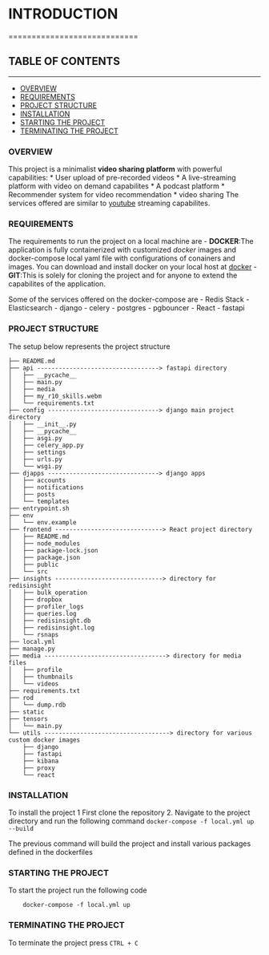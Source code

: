 # INTRODUCTION
============================


## TABLE OF CONTENTS
---------------------------
- [OVERVIEW](#overview)
- [REQUIREMENTS](#requirements)
- [PROJECT STRUCTURE](#project-structure)
- [INSTALLATION](#installation)
- [STARTING THE PROJECT](#starting-the-project)
- [TERMINATING THE PROJECT](#terminating-the-project)

### OVERVIEW
This project is a minimalist __video sharing platform__ with powerful capabilities:
    * User upload of pre-recorded videos
    * A live-streaming platform with video on demand capabilites
    * A podcast platform
    * Recommender system for video recommendation
    * video sharing
The services offered are similar to [youtube](https://youtube.com) streaming capabilites.


### REQUIREMENTS
The requirements to run the project on a local machine are
    - __DOCKER__:The application is fully containerized with customized *docker* images and docker-compose local yaml file
                 with configurations of conainers and images. You can download and install docker on your local host at
                 [docker](https://www.docker.com/products/docker-desktop/)
    - __GIT__:This is solely for cloning the project and for anyone to extend the capabilites of the application.

Some of the services offered on the docker-compose are
    - Redis Stack
    - Elasticsearch
    - django
    - celery
    - postgres
    - pgbouncer
    - React
    - fastapi


### PROJECT STRUCTURE
The setup below represents the project structure
```
├── README.md
├── api ----------------------------------> fastapi directory
│   ├── __pycache__
│   ├── main.py
│   ├── media
│   ├── my_r10_skills.webm
│   └── requirements.txt
├── config -------------------------------> django main project directory
│   ├── __init__.py
│   ├── __pycache__
│   ├── asgi.py
│   ├── celery_app.py
│   ├── settings
│   ├── urls.py
│   └── wsgi.py
├── djapps -------------------------------> django apps
│   ├── accounts
│   ├── notifications
│   ├── posts
│   └── templates
├── entrypoint.sh
├── env
│   └── env.example
├── frontend ------------------------------> React project directory
│   ├── README.md
│   ├── node_modules
│   ├── package-lock.json
│   ├── package.json
│   ├── public
│   └── src
├── insights ------------------------------> directory for redisinsight
│   ├── bulk_operation
│   ├── dropbox
│   ├── profiler_logs
│   ├── queries.log
│   ├── redisinsight.db
│   ├── redisinsight.log
│   └── rsnaps
├── local.yml
├── manage.py
├── media ----------------------------------> directory for media files
│   ├── profile
│   ├── thumbnails
│   └── videos
├── requirements.txt
├── rod
│   └── dump.rdb
├── static
├── tensors
│   └── main.py
└── utils -----------------------------------> directory for various custom docker images
    ├── django
    ├── fastapi
    ├── kibana
    ├── proxy
    └── react
```

### INSTALLATION
To install the project
    1 First clone the repository
    2. Navigate to the project directory and run the  following command
        ```docker-compose -f local.yml up --build```

The previous command will build the project and install various packages defined in the dockerfiles


### STARTING THE PROJECT
To start the project run the following code
```
    docker-compose -f local.yml up
```

### TERMINATING THE PROJECT
To terminate the project press `CTRL + C`
